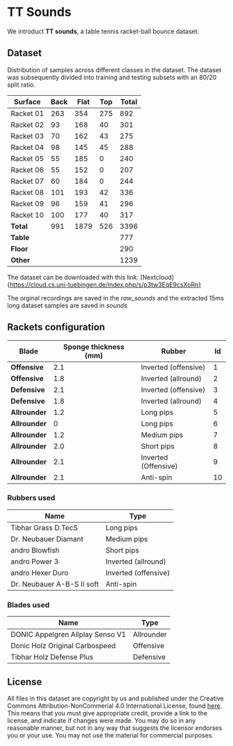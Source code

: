 # TT Sounds

We introduct **TT sounds**, a table tennis racket-ball bounce dataset. 

## Dataset
Distribution of samples across different classes in the dataset. The dataset was subsequently divided into training and testing subsets with an 80/20 split ratio.

| **Surface** | **Back** | **Flat** | **Top** | **Total** |
|-------------|----------|----------|---------|-----------|
| Racket 01   | 263      | 354      | 275     | 892       |
| Racket 02   | 93       | 168      | 40      | 301       |
| Racket 03   | 70       | 162      | 43      | 275       |
| Racket 04   | 98       | 145      | 45      | 288       |
| Racket 05   | 55       | 185      | 0       | 240       |
| Racket 06   | 55       | 152      | 0       | 207       |
| Racket 07   | 60       | 184      | 0       | 244       |
| Racket 08   | 101      | 193      | 42      | 336       |
| Racket 09   | 96       | 159      | 41      | 296       |
| Racket 10   | 100      | 177      | 40      | 317       |
| **Total**   | 991      | 1879     | 526     | 3396      |
| **Table**   |          |          |         | 777       |
| **Floor**   |          |          |         |  290      |
| **Other**   |          |          |         |  1239     |

The dataset can be downloaded with this link: [Nextcloud]{https://cloud.cs.uni-tuebingen.de/index.php/s/p3tw3EqE9csXoRn}

The orginal recordings are saved in the *raw_sounds* and the extracted 15ms long dataset samples are saved in *sounds*


## Rackets configuration

| **Blade**     | **Sponge thickness (mm)** | **Rubber**             | **Id** |
|---------------|---------------------------|------------------------|--------|
| **Offensive** | 2.1                       | Inverted (offensive)    | 1      |
| **Offensive** | 1.8                       | Inverted (allround)     | 2      |
| **Defensive** | 2.1                       | Inverted (offensive)    | 3      |
| **Defensive** | 1.8                       | Inverted (allround)     | 4      |
| **Allrounder**| 1.2                       | Long pips               | 5      |
| **Allrounder**| 0                         | Long pips               | 6      |
| **Allrounder**| 1.2                       | Medium pips             | 7      |
| **Allrounder**| 2.0                       | Short pips              | 8      |
| **Allrounder**| 2.1                       | Inverted (Offensive)    | 9      |
| **Allrounder**| 2.1                       | Anti-spin               | 10     |


### Rubbers used

| **Name**                        | **Type**                |
|----------------------------------|-------------------------|
| Tibhar Grass D.TecS              | Long pips               |
| Dr. Neubauer Diamant             | Medium pips             |
| andro Blowfish                   | Short pips              |
| andro Power 3                    | Inverted (allround)      |
| andro Hexer Duro                 | Inverted (offensive)     |
| Dr. Neubauer A-B-S II soft       | Anti-spin               |

### Blades used
| **Name**                         | **Type**                |
|----------------------------------|-------------------------|
| DONIC Appelgren Allplay Senso V1 | Allrounder              |
| Donic Holz Original Carbospeed    | Offensive               |
| Tibhar Holz Defense Plus          | Defensive               |


## License
All files in this dataset are copyright by us and published under the 
Creative Commons Attribution-NonCommerial 4.0 International License, found 
[here](https://creativecommons.org/licenses/by-nc/4.0/).
This means that you must give appropriate credit, provide a link to the license,
and indicate if changes were made. You may do so in any reasonable manner,
but not in any way that suggests the licensor endorses you or your use. You
may not use the material for commercial purposes.
